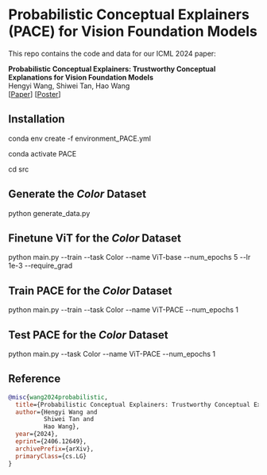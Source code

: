 # Probabilistic Conceptual Explainers (PACE) for Vision Foundation Models
This repo contains the code and data for our ICML 2024 paper:

**Probabilistic Conceptual Explainers: Trustworthy Conceptual Explanations for Vision Foundation Models**<br>
Hengyi Wang, Shiwei Tan, Hao Wang<br>
[[Paper](https://arxiv.org/abs/2406.12649)] [[Poster](https://icml.cc/virtual/2024/poster/34650)]

## Installation
conda env create -f environment_PACE.yml

conda activate PACE

cd src

## Generate the *Color* Dataset 

python generate_data.py

## Finetune ViT for the *Color* Dataset

python main.py --train  --task Color --name ViT-base --num_epochs 5 --lr 1e-3 --require_grad

## Train PACE for the *Color* Dataset

python main.py --train  --task Color --name ViT-PACE --num_epochs 1

## Test PACE for the *Color* Dataset

python main.py  --task Color --name ViT-PACE --num_epochs 1



## Reference

```bib
@misc{wang2024probabilistic,
  title={Probabilistic Conceptual Explainers: Trustworthy Conceptual Explanations for Vision Foundation Models},
  author={Hengyi Wang and
          Shiwei Tan and
          Hao Wang},
  year={2024},
  eprint={2406.12649},
  archivePrefix={arXiv},
  primaryClass={cs.LG}
}
```
